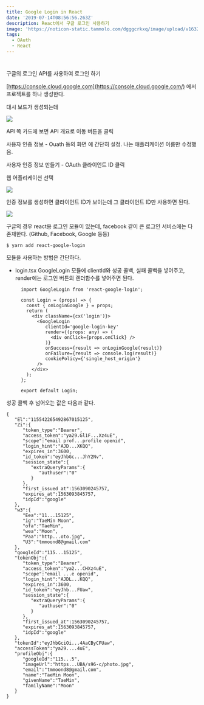 ```yaml
---
title: Google Login in React
date: '2019-07-14T08:56:56.263Z'
description: React에서 구글 로그인 사용하기
image: 'https://noticon-static.tammolo.com/dgggcrkxq/image/upload/v1632299631/tlog/cover/google_login_hfavjd.jpg'
tags:
  - OAuth
  - React
---
```

#

구글의 로그인 API를 사용하여 로그인 하기

[https://console.cloud.google.com](https://console.cloud.google.com/) 에서 프로젝트를 하나 생성한다. 

대시 보드가 생성되는데

![](https://noticon-static.tammolo.com/dgggcrkxq/image/upload/v1631952574/tlog/_2019-06-10__8-3dcea99e-8640-45f4-9fc6-354128cb77d8.41.05_dsa41u.png)

API 쪽 카드에 보면 API 개요로 이동 버튼을 클릭

사용자 인증 정보 - Ouath 동의 화면  에 간단히 설정. 나는 애플리케이션 이름만 수정했음.

사용자 인증 정보 만들기 - OAuth 클라이언트 ID 클릭

웹 어플리케이션 선택 

![](https://noticon-static.tammolo.com/dgggcrkxq/image/upload/v1631952574/tlog/_2019-06-10__8-803351eb-ed85-42fa-9dd7-89ee57d36caf.44.44_hpxg2i.png)

인증 정보를 생성하면 클라이언트 ID가 보이는데 그 클라이언트 ID만 사용하면 된다.

![](https://noticon-static.tammolo.com/dgggcrkxq/image/upload/v1631952574/tlog/_2019-06-10__8-c7bf6db9-5894-41ac-aa94-236e302ef90d.45.42_latb4g.png)

구글의 경우 react용 로그인 모듈이 있는데, facebook 같이 큰 로그인 서비스에는 다 존재한다. (Github, Facebook, Google 등등)

    $ yarn add react-google-login

모듈을 사용하는 방법은 간단하다.

- login.tsx       GoogleLogin 모듈에 clientId와 성공 콜백, 실패 콜백을 넣어주고, render에는 로그인 버튼의 렌더함수를 넣어주면 된다.

        import GoogleLogin from 'react-google-login';
        
        const Login = (props) => {
          const { onLoginGoogle } = props;
          return (
            <div className={cx('login')}>
              <GoogleLogin
                 clientId='google-login-key'
                 render={(props: any) => (
                   <div onClick={props.onClick} />
                 )}
                 onSuccess={result => onLoginGoogle(result)}
                 onFailure={result => console.log(result)}
                 cookiePolicy={'single_host_origin'}
              />
            </div>
          );
        };
        
        export default Login;

성공 콜백 후 넘어오는 값은 다음과 같다.

    {  
       "El":"115542265492867015125",
       "Zi":{  
          "token_type":"Bearer",
          "access_token":"ya29.Gl1F...Xz4uE",
          "scope":"email prof...profile openid",
          "login_hint":"AJD...XKQQ",
          "expires_in":3600,
          "id_token":"eyJhbGc...JhY2Nv",
          "session_state":{  
             "extraQueryParams":{  
                "authuser":"0"
             }
          },
          "first_issued_at":1563090245757,
          "expires_at":1563093845757,
          "idpId":"google"
       },
       "w3":{  
          "Eea":"11...15125",
          "ig":"TaeMin Moon",
          "ofa":"TaeMin",
          "wea":"Moon",
          "Paa":"http...oto.jpg",
          "U3":"tmmoond8@gmail.com"
       },
       "googleId":"115...15125",
       "tokenObj":{  
          "token_type":"Bearer",
          "access_token":"ya2...CHXz4uE",
          "scope":"email ...e openid",
          "login_hint":"AJDL...KQQ",
          "expires_in":3600,
          "id_token":"eyJhb...FUaw",
          "session_state":{  
             "extraQueryParams":{  
                "authuser":"0"
             }
          },
          "first_issued_at":1563090245757,
          "expires_at":1563093845757,
          "idpId":"google"
       },
       "tokenId":"eyJhbGciOi...4AaCByCFUaw",
       "accessToken":"ya29....4uE",
       "profileObj":{  
          "googleId":"115...5",
          "imageUrl":"https...UBA/s96-c/photo.jpg",
          "email":"tmmoond8@gmail.com",
          "name":"TaeMin Moon",
          "givenName":"TaeMin",
          "familyName":"Moon"
       }
    }
